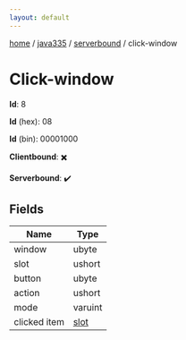 ```yaml
---
layout: default
---
```


[home](/)  /  [java335](/protocol/java335)  /  [serverbound](/protocol/java335/serverbound)  /  click-window

# Click-window

**Id**: 8

**Id** (hex): 08

**Id** (bin): 00001000

**Clientbound**: ✖️

**Serverbound**: ✔️

## Fields

Name | Type
---|---
window | ubyte
slot | ushort
button | ubyte
action | ushort
mode | varuint
clicked item | [slot](/protocol/java335/types/slot)

